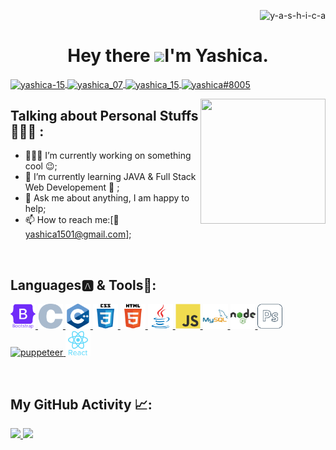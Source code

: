 <p align="right"> <img src="https://komarev.com/ghpvc/?username=y-a-s-h-i-c-a&label=Profile%20views&color=0e75b6&style=flat" alt="y-a-s-h-i-c-a"</p>

<h1 align="center">Hey there <img src="https://media.giphy.com/media/hvRJCLFzcasrR4ia7z/giphy.gif" width="25px">I'm Yashica.</h1>

<p align="left">
<a href="https://linkedin.com/in/yashica-15" target="blank"><img align="center" src="https://raw.githubusercontent.com/peterthehan/peterthehan/master/assets/linkedin.svg" alt="yashica-15" height="30" width="40" />
</a>
<a href="https://twitter.com/yashica_07" target="blank"><img align="center" src="https://raw.githubusercontent.com/peterthehan/peterthehan/master/assets/twitter.svg" alt="yashica_07" height="30" width="40" />
</a>
<a href="https://instagram.com/yashica_15" target="blank"><img align="center" src="https://cdn2.iconfinder.com/data/icons/social-icons-33/128/Instagram-128.png" alt="yashica_15" height="30" width="40" />
</a>
<a href="https://discord.gg/yashica#8005" target="blank"><img align="center" src="https://raw.githubusercontent.com/peterthehan/peterthehan/master/assets/discord.svg" alt="yashica#8005" height="30" width="40" />
</a>
</p>

<img align="right" src="https://i.giphy.com/media/1yk0v6WtCinP5Ptz6G/200w.webp" height="200" width= "200">

<h2 align="left">Talking about Personal Stuffs👩🏻‍💼 :</h2>

- 👨🏽‍💻 I’m currently working on something cool :wink:;
- 🌱 I’m currently learning JAVA & Full Stack Web Developement 🚀 ; 
- 💬 Ask me about anything, I am happy to help;
- 📫 How to reach me:[📧yashica1501@gmail.com];


<br/>


<h2 align="left">Languages🅰️ & Tools🔧:</h2>
<p align="left"> 
<a href="https://getbootstrap.com" target="_blank"> <img src="https://raw.githubusercontent.com/devicons/devicon/master/icons/bootstrap/bootstrap-plain-wordmark.svg" alt="bootstrap" width="40" height="40"/> </a>
 <a href="https://www.cprogramming.com/" target="_blank"> <img src="https://raw.githubusercontent.com/devicons/devicon/master/icons/c/c-original.svg" alt="c" width="40" height="40"/> </a> 
 <a href="https://www.w3schools.com/cpp/" target="_blank"> <img src="https://raw.githubusercontent.com/devicons/devicon/master/icons/cplusplus/cplusplus-original.svg" alt="cplusplus" width="40" height="40"/> </a> <a href="https://www.w3schools.com/css/" target="_blank"> <img src="https://raw.githubusercontent.com/devicons/devicon/master/icons/css3/css3-original-wordmark.svg" alt="css3" width="40" height="40"/> </a>
<a href="https://www.w3.org/html/" target="_blank"> <img src="https://raw.githubusercontent.com/devicons/devicon/master/icons/html5/html5-original-wordmark.svg" alt="html5" width="40" height="40"/> </a>
<a href="https://www.java.com" target="_blank"> <img src="https://raw.githubusercontent.com/devicons/devicon/master/icons/java/java-original.svg" alt="java" width="40" height="40"/> </a> 
<a href="https://developer.mozilla.org/en-US/docs/Web/JavaScript" target="_blank"> <img src="https://raw.githubusercontent.com/devicons/devicon/master/icons/javascript/javascript-original.svg" alt="javascript" width="40" height="40"/> </a> 
<a href="https://www.mysql.com/" target="_blank"> <img src="https://raw.githubusercontent.com/devicons/devicon/master/icons/mysql/mysql-original-wordmark.svg" alt="mysql" width="40" height="40"/> </a> 
<a href="https://nodejs.org" target="_blank"> <img src="https://raw.githubusercontent.com/devicons/devicon/master/icons/nodejs/nodejs-original-wordmark.svg" alt="nodejs" width="40" height="40"/> </a> 
<a href="https://www.photoshop.com/en" target="_blank"> <img src="https://raw.githubusercontent.com/devicons/devicon/master/icons/photoshop/photoshop-line.svg" alt="photoshop" width="40" height="40"/> </a> 
<a href="https://github.com/puppeteer/puppeteer" target="_blank"> <img src="https://www.vectorlogo.zone/logos/pptrdev/pptrdev-official.svg" alt="puppeteer" width="40" height="40"/> </a> 
<a href="https://reactjs.org/" target="_blank"> <img src="https://raw.githubusercontent.com/devicons/devicon/master/icons/react/react-original-wordmark.svg" alt="react" width="40" height="40"/> </a> 
</p>


<br/>


<h2 align="left">My GitHub Activity 📈:</h2>

<a  href="https://github.com/y-a-s-h-i-c-a">


<img height="200em"  src="https://github-readme-stats.vercel.app/api?username=y-a-s-h-i-c-a&show_icons=true&theme=gotham" />


<img  height="200em"  src="https://github-readme-stats.vercel.app/api/top-langs?username=y-a-s-h-i-c-a&show_icons=true&theme=gotham" />

</a>
